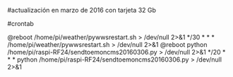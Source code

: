 #actualización en marzo de 2016 con tarjeta 32 Gb

#crontab

@reboot /home/pi/weather/pywwsrestart.sh > /dev/null 2>&1
*/30 * * * /home/pi/weather/pywwsrestart.sh > /dev/null 2>&1
@reboot python /home/pi/raspi-RF24/sendtoemoncms20160306.py > /dev/null 2>&1
*/20 * * *  python /home/pi/raspi-RF24/sendtoemoncms20160306.py > /dev/null 2>&1

